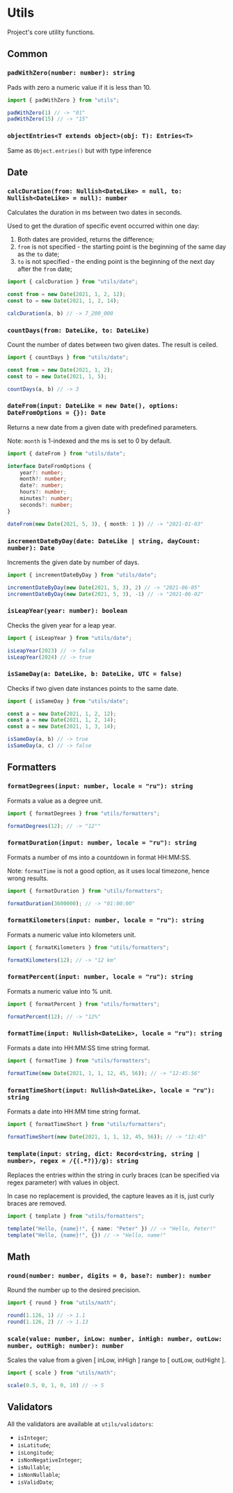 # Utils

Project's core utility functions.

## Common

### `padWithZero(number: number): string`

Pads with zero a numeric value if it is less than 10.

```ts
import { padWithZero } from "utils";

padWithZero(1) // -> "01"
padWithZero(15) // -> "15"
```

### `objectEntries<T extends object>(obj: T): Entries<T>`

Same as `Object.entries()` but with type inference

## Date

### `calcDuration(from: Nullish<DateLike> = null, to: Nullish<DateLike> = null): number`

Calculates the duration in ms between two dates in seconds.

Used to get the duration of specific event occurred within one day:

1. Both dates are provided, returns the difference;
2. `from` is not specified - the starting point is the beginning of the same day as the `to` date;
3. `to` is not specified - the ending point is the beginning of the next day after the `from` date;

```ts
import { calcDuration } from "utils/date";

const from = new Date(2021, 1, 2, 12);
const to = new Date(2021, 1, 2, 14);

calcDuration(a, b) // -> 7_200_000
```

### `countDays(from: DateLike, to: DateLike)`

Count the number of dates between two given dates. The result is ceiled.

```ts
import { countDays } from "utils/date";

const from = new Date(2021, 1, 2);
const to = new Date(2021, 1, 5);

countDays(a, b) // -> 3
```

### `dateFrom(input: DateLike = new Date(), options: DateFromOptions = {}): Date`

Returns a new date from a given date with predefined parameters.

Note: `month` is 1-indexed and the ms is set to 0 by default.

```ts
import { dateFrom } from "utils/date";

interface DateFromOptions {
	year?: number;
	month?: number;
	date?: number;
	hours?: number;
	minutes?: number;
	seconds?: number;
}

dateFrom(new Date(2021, 5, 3), { month: 1 }) // -> "2021-01-03"
```

### `incrementDateByDay(date: DateLike | string, dayCount: number): Date`

Increments the given date by number of days.

```ts
import { incrementDateByDay } from "utils/date";

incrementDateByDay(new Date(2021, 5, 3), 2) // -> "2021-06-05"
incrementDateByDay(new Date(2021, 5, 3), -1) // -> "2021-06-02"
```

### `isLeapYear(year: number): boolean`

Checks the given year for a leap year.

```ts
import { isLeapYear } from "utils/date";

isLeapYear(2023) // -> false
isLeapYear(2024) // -> true
```

### `isSameDay(a: DateLike, b: DateLike, UTC = false)`

Checks if two given date instances points to the same date.

```ts
import { isSameDay } from "utils/date";

const a = new Date(2021, 1, 2, 12);
const a = new Date(2021, 1, 2, 14);
const a = new Date(2021, 1, 3, 14);

isSameDay(a, b) // -> true
isSameDay(a, c) // -> false
```

## Formatters

### `formatDegrees(input: number, locale = "ru"): string`

Formats a value as a degree unit.

```ts
import { formatDegrees } from "utils/formatters";

formatDegrees(12); // -> "12°"
```

### `formatDuration(input: number, locale = "ru"): string`

Formats a number of ms into a countdown in format HH:MM:SS.

Note: `formatTime` is not a good option, as it uses local timezone, hence wrong results.

```ts
import { formatDuration } from "utils/formatters";

formatDuration(3600000); // -> "01:00:00"
```

### `formatKilometers(input: number, locale = "ru"): string`

Formats a numeric value into kilometers unit.

```ts
import { formatKilometers } from "utils/formatters";

formatKilometers(12); // -> "12 km"
```

### `formatPercent(input: number, locale = "ru"): string`

Formats a numeric value into % unit.

```ts
import { formatPercent } from "utils/formatters";

formatPercent(12); // -> "12%"
```

### `formatTime(input: Nullish<DateLike>, locale = "ru"): string`

Formats a date into HH:MM:SS time string format.

```ts
import { formatTime } from "utils/formatters";

formatTime(new Date(2021, 1, 1, 12, 45, 56)); // -> "12:45:56"
```

### `formatTimeShort(input: Nullish<DateLike>, locale = "ru"): string`

Formats a date into HH:MM time string format.

```ts
import { formatTimeShort } from "utils/formatters";

formatTimeShort(new Date(2021, 1, 1, 12, 45, 56)); // -> "12:45"
```

### `template(input: string, dict: Record<string, string | number>, regex = /{(.*?)}/g): string`

Replaces the entries within the string in curly braces (can be specified via regex parameter) with values in object.

In case no replacement is provided, the capture leaves as it is, just curly braces are removed.

```ts
import { template } from "utils/formatters";

template("Hello, {name}!", { name: "Peter" }) // -> "Hello, Peter!"
template("Hello, {name}!", {}) // -> "Hello, name!"
```

## Math

### `round(number: number, digits = 0, base?: number): number`

Round the number up to the desired precision.

```ts
import { round } from "utils/math";

round(1.126, 1) // -> 1.1
round(1.126, 2) // -> 1.13
```

### `scale(value: number, inLow: number, inHigh: number, outLow: number, outHigh: number): number`

Scales the value from a given [ inLow, inHigh ] range to [ outLow, outHight ].

```ts
import { scale } from "utils/math";

scale(0.5, 0, 1, 0, 10) // -> 5
```

## Validators

All the validators are available at `utils/validators`:

- `isInteger`;
- `isLatitude`;
- `isLongitude`;
- `isNonNegativeInteger`;
- `isNullable`;
- `isNonNullable`;
- `isValidDate`;
